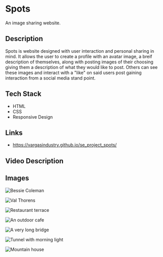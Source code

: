 <!-- # Project 3: Spots

### Overview  

* Intro  
* Figma  
* Images  
  
**Intro**
  
This project is made so all the elements are displayed correctly on popular screen sizes. We recommend investing more time in completing this project, since it's more difficult than previous ones.  
  
**Figma**  
  
* [Link to the project on Figma](https://www.figma.com/file/BBNm2bC3lj8QQMHlnqRsga/Sprint-3-Project-%E2%80%94-Spots?type=design&node-id=2%3A60&mode=design&t=afgNFybdorZO6cQo-1)
  
**Images**  
  
The way you'll do this at work is by exporting images directly from Figma — we recommend doing that to practice more. Don't forget to optimize them [here](https://tinypng.com/), so your project loads faster. 
  
Good luck and have fun! -->

# Spots 
An image sharing website.

## Description 
Spots is website designed with user interaction and personal sharing in mind. It allows the user to create a profile with an avatar image, a breif description of themselves, along with posting images of their choosing giving them a description of what they would like to post. Others can see these images and interact with a "like" on said users post gaining interaction from a social media stand point.  

## Tech Stack 
- HTML
- CSS
- Responsive Design 

## Links
- https://vargasindustry.github.io/se_project_spots/ 

## Video Description 
<!-- just a quick question before I submit a video, when im presenting the different media view, is it best just to "go live" via VSCode and impliment the project through Chrome and use Google Dev Tools to change the sizing or do you recommend a better way to present the project in a moblie/tablet view? Or do you just want the presentation to be strictly shown through VScode as in pointing out what specific code makes the website work in a different media view?" Just asking here to see what would be more of a real life job application of describing/showing how it works. Thank you!  -->

## Images 
![Bessie Coleman](images/avatar.jpg)

![Val Thorens](images/1-photo-by-moritz-feldmann-from-pexels.jpg)

![Restaurant terrace](images/2-photo-by-ceiline-from-pexels.jpg)

![An outdoor cafe](images/3-photo-by-tubanur-dogan-from-pexels.jpg)

![A very long bridge](images/4-photo-by-maurice-laschet-from-pexels.jpg)

![Tunnel with morning light](images/5-photo-by-van-anh-nguyen-from-pexels.jpg)

![Mountain house](images/6-photo-by-moritz-feldmann-from-pexels.jpg)